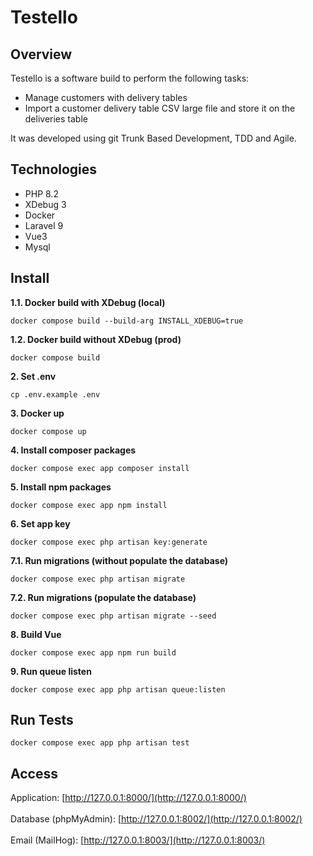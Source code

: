Testello
=========

## Overview
Testello is a software build to perform the following tasks:

- Manage customers with delivery tables
- Import a customer delivery table CSV large file and store it on the deliveries table

It was developed using git Trunk Based Development, TDD and Agile.

## Technologies
- PHP 8.2
- XDebug 3
- Docker
- Laravel 9
- Vue3
- Mysql

## Install

**1.1. Docker build with XDebug (local)**
```
docker compose build --build-arg INSTALL_XDEBUG=true
```

**1.2. Docker build without XDebug (prod)**
```
docker compose build
```

**2. Set .env**
```
cp .env.example .env
```

**3. Docker up**
```
docker compose up
```

**4. Install composer packages**
```
docker compose exec app composer install
```

**5. Install npm packages**
```
docker compose exec app npm install
```

**6. Set app key**
```
docker compose exec php artisan key:generate
```

**7.1. Run migrations (without populate the database)**
```
docker compose exec php artisan migrate
```

**7.2. Run migrations (populate the database)**
```
docker compose exec php artisan migrate --seed
```

**8. Build Vue**
```
docker compose exec app npm run build 
```

**9. Run queue listen**
```
docker compose exec app php artisan queue:listen
```

## Run Tests
```
docker compose exec app php artisan test
```

## Access
Application: [http://127.0.0.1:8000/](http://127.0.0.1:8000/)
<br><br>
Database (phpMyAdmin): [http://127.0.0.1:8002/](http://127.0.0.1:8002/)
<br><br>
Email (MailHog): [http://127.0.0.1:8003/](http://127.0.0.1:8003/)
